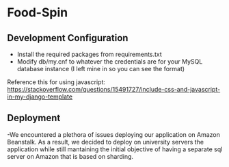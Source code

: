 # Food-Spin

## Development Configuration
- Install the required packages from requirements.txt
- Modify db/my.cnf to whatever the credentials are for your MySQL database instance (I left mine in so you can see the format)

Reference this for using javascript:
https://stackoverflow.com/questions/15491727/include-css-and-javascript-in-my-django-template


## Deployment
-We encountered a plethora of issues deploying our application on Amazon Beanstalk. As a result, we decided to deploy on university servers the application while still mantaining the initial objective of having a separate sql server on Amazon that is based on sharding. 

